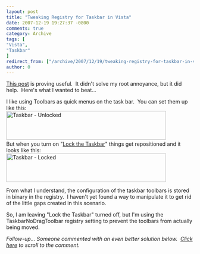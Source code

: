 ```yaml
---
layout: post
title: "Tweaking Registry for Taskbar in Vista"
date: 2007-12-19 19:27:37 -0800
comments: true
category: Archive
tags: [
"Vista",
"Taskbar"
]
redirect_from: ["/archive/2007/12/19/tweaking-registry-for-taskbar-in-vista.aspx/"]
author: 0
---
```

<!-- more -->
<p><a href="http://jalaj.net/2007/11/28/tweaking-registry-for-task-bar-in-vista/" target="_blank">This post</a> is proving useful.  It didn't solve my root annoyance, but it did help.  Here's what I wanted to beat...</p>  <p>I like using Toolbars as quick menus on the task bar.  You can set them up like this:    <br /><img style="border-top-width: 0px; border-left-width: 0px; border-bottom-width: 0px; border-right-width: 0px" height="77" alt="Taskbar - Unlocked" src="http://blog.jeffhandley.com/Images/PostImages/TweakingRegistryforTaskbarinVista_A121/image.png" width="429" border="0" />  <br />But when you turn on "<a href="http://botenanna.vox.com/library/audio/6a00cdf7e7bdd5094f00cdf3a2edd9cb8f.html" target="_blank">Lock the Taskbar</a>" things get repositioned and it looks like this:     <br /><a href="http://blog.jeffhandley.com/Images/PostImages/TweakingRegistryforTaskbarinVista_A121/image_3.png"><img style="border-top-width: 0px; border-left-width: 0px; border-bottom-width: 0px; border-right-width: 0px" height="77" alt="Taskbar - Locked" src="http://blog.jeffhandley.com/Images/PostImages/TweakingRegistryforTaskbarinVista_A121/image_thumb.png" width="429" border="0" /></a> </p>  <p>From what I understand, the configuration of the taskbar toolbars is stored in binary in the registry.  I haven't yet found a way to manipulate it to get rid of the little gaps created in this scenario.</p>  <p>So, I am leaving "Lock the Taskbar" turned off, but I'm using the TaskbarNoDragToolbar registry setting to prevent the toolbars from actually being moved.</p>  <p><em>Follow-up… Someone commented with an even better solution below.  <a href="http://blog.jeffhandley.com/archive/2007/12/19/35.aspx#271">Click here</a> to scroll to the comment.</em></p>
